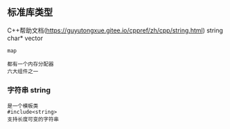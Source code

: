## 标准库类型
C++帮助文档(https://guyutongxue.gitee.io/cppref/zh/cpp/string.html)
    string char*
    vector 

    map

    都有一个内存分配器
    六大组件之一


### 字符串 string
    是一个模板类
    #include<string>
    支持长度可变的字符串
